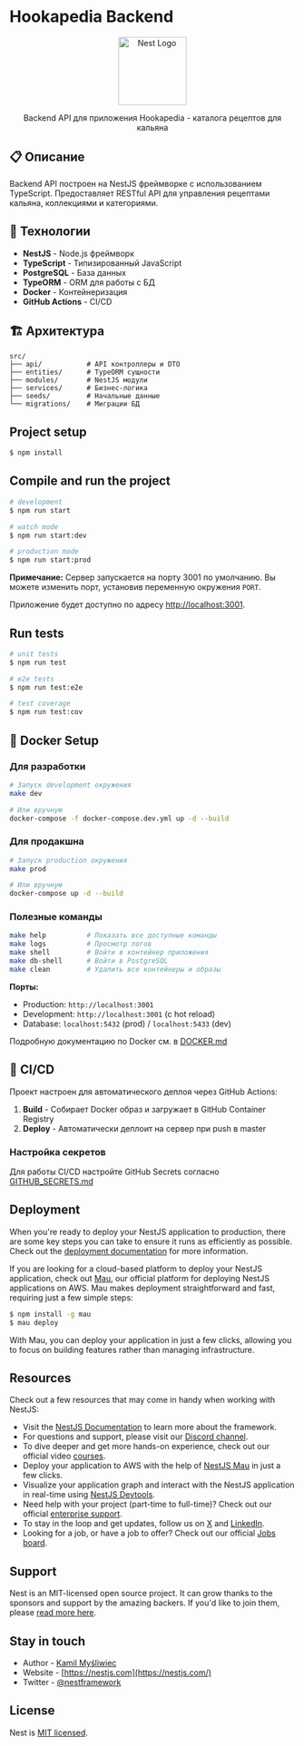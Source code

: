 # Hookapedia Backend

<p align="center">
  <a href="http://nestjs.com/" target="blank"><img src="https://nestjs.com/img/logo-small.svg" width="120" alt="Nest Logo" /></a>
</p>

<p align="center">Backend API для приложения Hookapedia - каталога рецептов для кальяна</p>

## 📋 Описание

Backend API построен на NestJS фреймворке с использованием TypeScript. Предоставляет RESTful API для управления рецептами кальяна, коллекциями и категориями.

## 🚀 Технологии

- **NestJS** - Node.js фреймворк
- **TypeScript** - Типизированный JavaScript
- **PostgreSQL** - База данных
- **TypeORM** - ORM для работы с БД
- **Docker** - Контейнеризация
- **GitHub Actions** - CI/CD

## 🏗️ Архитектура

```
src/
├── api/           # API контроллеры и DTO
├── entities/      # TypeORM сущности
├── modules/       # NestJS модули
├── services/      # Бизнес-логика
├── seeds/         # Начальные данные
└── migrations/    # Миграции БД
```

## Project setup

```bash
$ npm install
```

## Compile and run the project

```bash
# development
$ npm run start

# watch mode
$ npm run start:dev

# production mode
$ npm run start:prod
```

**Примечание:** Сервер запускается на порту 3001 по умолчанию. Вы можете изменить порт, установив переменную окружения `PORT`.

Приложение будет доступно по адресу [http://localhost:3001](http://localhost:3001).

## Run tests

```bash
# unit tests
$ npm run test

# e2e tests
$ npm run test:e2e

# test coverage
$ npm run test:cov
```

## 🐳 Docker Setup

### Для разработки

```bash
# Запуск development окружения
make dev

# Или вручную
docker-compose -f docker-compose.dev.yml up -d --build
```

### Для продакшна

```bash
# Запуск production окружения
make prod

# Или вручную
docker-compose up -d --build
```

### Полезные команды

```bash
make help          # Показать все доступные команды
make logs          # Просмотр логов
make shell         # Войти в контейнер приложения
make db-shell      # Войти в PostgreSQL
make clean         # Удалить все контейнеры и образы
```

**Порты:**
- Production: `http://localhost:3001`
- Development: `http://localhost:3001` (с hot reload)
- Database: `localhost:5432` (prod) / `localhost:5433` (dev)

Подробную документацию по Docker см. в [DOCKER.md](./DOCKER.md)

## 🚀 CI/CD

Проект настроен для автоматического деплоя через GitHub Actions:

1. **Build** - Собирает Docker образ и загружает в GitHub Container Registry
2. **Deploy** - Автоматически деплоит на сервер при push в master

### Настройка секретов

Для работы CI/CD настройте GitHub Secrets согласно [GITHUB_SECRETS.md](./GITHUB_SECRETS.md)

## Deployment

When you're ready to deploy your NestJS application to production, there are some key steps you can take to ensure it runs as efficiently as possible. Check out the [deployment documentation](https://docs.nestjs.com/deployment) for more information.

If you are looking for a cloud-based platform to deploy your NestJS application, check out [Mau](https://mau.nestjs.com), our official platform for deploying NestJS applications on AWS. Mau makes deployment straightforward and fast, requiring just a few simple steps:

```bash
$ npm install -g mau
$ mau deploy
```

With Mau, you can deploy your application in just a few clicks, allowing you to focus on building features rather than managing infrastructure.

## Resources

Check out a few resources that may come in handy when working with NestJS:

- Visit the [NestJS Documentation](https://docs.nestjs.com) to learn more about the framework.
- For questions and support, please visit our [Discord channel](https://discord.gg/G7Qnnhy).
- To dive deeper and get more hands-on experience, check out our official video [courses](https://courses.nestjs.com/).
- Deploy your application to AWS with the help of [NestJS Mau](https://mau.nestjs.com) in just a few clicks.
- Visualize your application graph and interact with the NestJS application in real-time using [NestJS Devtools](https://devtools.nestjs.com).
- Need help with your project (part-time to full-time)? Check out our official [enterprise support](https://enterprise.nestjs.com).
- To stay in the loop and get updates, follow us on [X](https://x.com/nestframework) and [LinkedIn](https://linkedin.com/company/nestjs).
- Looking for a job, or have a job to offer? Check out our official [Jobs board](https://jobs.nestjs.com).

## Support

Nest is an MIT-licensed open source project. It can grow thanks to the sponsors and support by the amazing backers. If you'd like to join them, please [read more here](https://docs.nestjs.com/support).

## Stay in touch

- Author - [Kamil Myśliwiec](https://twitter.com/kammysliwiec)
- Website - [https://nestjs.com](https://nestjs.com/)
- Twitter - [@nestframework](https://twitter.com/nestframework)

## License

Nest is [MIT licensed](https://github.com/nestjs/nest/blob/master/LICENSE).
